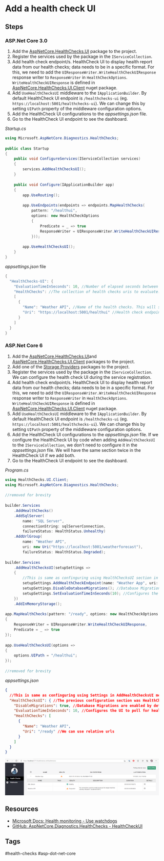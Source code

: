 # Add a health check UI

## Steps

### ASP.Net Core 3.0
1. Add the [AspNetCore.HealthChecks.UI](https://www.nuget.org/packages/AspNetCore.HealthChecks.UI) package to the project.
2. Register the services used by the package in the `IServiceCollection`.
3. Add health check endpoint/s. HealthCheck UI to display health report data from our health checks; data needs to be in a specific format. For this, we need to add the `UIResponseWriter.WriteHealthCheckUIResponse` response writer to `ResponseWriter` in `HealthCheckOptions`. `WriteHealthCheckUIResponse` is defined in [AspNetCore.HealthChecks.UI.Client](https://www.nuget.org/packages/AspNetCore.HealthChecks.UI.Client/) nuget package.
4. Add `UseHealthChecksUI` middleware to the `IApplicationBuilder`. By default HealthCheck UI endpoint is `/healthchecks-ui` (eg. `https://localhost:5001/healthchecks-ui`). We can change this by setting `UIPath` property of the middleware configuration options.
5. Add the HealthCheck UI configurations to the *appsettings.json* file.
6. Go to the HealthCheck UI endpoint to see the dashboard.

*Startup.cs*

```csharp
using Microsoft.AspNetCore.Diagnostics.HealthChecks;

public class Startup
{
    public void ConfigureServices(IServiceCollection services)
    {
        services.AddHealthChecksUI();
    }

	public void Configure(IApplicationBuilder app)
	{
		app.UseRouting();

		app.UseEndpoints(endpoints => endpoints.MapHealthChecks(
			pattern: "/healthui", 
			options: new HealthCheckOptions
			{
				Predicate = _ => true
				ResponseWriter = UIResponseWriter.WriteHealthCheckUIResponse,
			}));

		app.UseHealthChecksUI();
	}
}
```

*appsettings.json* file

```csharp
{
  "HealthChecks-UI": {
    "EvaluationTimeInSeconds": 10, //Number of elapsed seconds between health checks.
    "HealthChecks": //The collection of health checks uris to evaluate.
	[
      {
        "Name": "Weather API", //Name of the health checks. This will show up in the dashboard.
        "Uri": "https://localhost:5001/healthui" //Health check endpoint. This should match the pattern provided in the MapHealthChecks.
      }
    ]
  }
}
```

### ASP.Net Core 6

1. Add the [AspNetCore.HealthChecks.UI](https://www.nuget.org/packages/AspNetCore.HealthChecks.UI)and [AspNetCore.HealthChecks.UI.Client](https://www.nuget.org/packages/AspNetCore.HealthChecks.UI.Client/) packages to the project.
2. Add one of the [Storage Providers](https://github.com/Xabaril/AspNetCore.Diagnostics.HealthChecks#ui-storage-providers) packages to the project.
3. Register the services used by the package in the `IServiceCollection`. We can configure the health check UI during the service registration.
4. Add health check endpoint/s. HealthCheck UI to display health report data from our health checks; data needs to be in a specific format. For this, we need to add the `UIResponseWriter.WriteHealthCheckUIResponse` response writer to `ResponseWriter` in `HealthCheckOptions`. `WriteHealthCheckUIResponse` is defined in [AspNetCore.HealthChecks.UI.Client](https://www.nuget.org/packages/AspNetCore.HealthChecks.UI.Client/) nuget package.
5. Add `UseHealthChecksUI` middleware to the `IApplicationBuilder`. By default HealthCheck UI endpoint is `/healthchecks-ui` (eg. `https://localhost:5001/healthchecks-ui`). We can change this by setting `UIPath` property of the middleware configuration options.
6. Add the HealthCheck UI configurations to the _appsettings.json_ file. If we configure the HealthCheck UI by code when adding `AddHealthChecksUI` to the `IServiceCollection`, we don't need to configure it in the _appsettings.json_ file. We will have the same section twice in the HealthCheck UI if we add both.
7. Go to the HealthCheck UI endpoint to see the dashboard.

*Program.cs*

```csharp
using HealthChecks.UI.Client;
using Microsoft.AspNetCore.Diagnostics.HealthChecks;

//removed for brevity

builder.Services
    .AddHealthChecks()
    .AddSqlServer(
        name: "SQL Server",
        connectionString: sqlServerConnection,
        failureStatus: HealthStatus.Unhealthy)
    .AddUrlGroup(
        name: "Weather API",
        uri: new Uri("https://localhost:5001/weatherforecast"),
        failureStatus: HealthStatus.Degraded);

builder.Services
    .AddHealthChecksUI(setupSettings =>
    {
        //This is same as confinguring using HealthChecksUI section in appsettings. We can use either or. Don't use both.
        setupSettings.AddHealthCheckEndpoint(name: "Weather App", uri: "/ready"); //We can use relative urls
        setupSettings.DisableDatabaseMigrations(); //Database Migrations are enabled by default
        setupSettings.SetEvaluationTimeInSeconds(10); //Configures the UI to poll for healthchecks
    })
    .AddInMemoryStorage();

app.MapHealthChecks(pattern: "/ready", options: new HealthCheckOptions
{
    ResponseWriter = UIResponseWriter.WriteHealthCheckUIResponse,
    Predicate = _ => true
});

app.UseHealthChecksUI(options =>
{
    options.UIPath = "/healthui";
});

//removed for brevity
```

*appsettings.json*

```json
{
  //This is same as confinguring using Settings in AddHealthChecksUI method. We can use either or. Don't use both.
  "HealthChecksUI": { //The previous configuration section was HealthChecks-UI, but due to incompatibilies with Azure Web App environment variables the section has been moved to HealthChecksUI
    "DisableMigrations": true, //Database Migrations are enabled by default
    "EvaluationTimeInSeconds": 10, //Configures the UI to poll for healthchecks
    "HealthChecks": [
      {
        "Name": "Weather API",
        "Uri": "/ready" //We can use relative urls
      }
    ]
  }
}

```


![health-check-ui](./images/health-check-ui.png)

## Resources

- [Microsoft Docs: Health monitoring - Use watchdogs](https://docs.microsoft.com/en-us/dotnet/architecture/microservices/implement-resilient-applications/monitor-app-health#use-watchdogs)
- [GitHub: AspNetCore.Diagnostics.HealthChecks - HealthCheckUI](https://github.com/Xabaril/AspNetCore.Diagnostics.HealthChecks#healthcheckui)

## Tags

#health-checks #asp-dot-net-core
